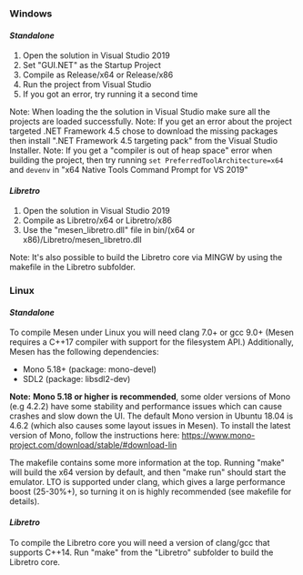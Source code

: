 ### Windows

#### *Standalone*

1) Open the solution in Visual Studio 2019
2) Set "GUI.NET" as the Startup Project
3) Compile as Release/x64 or Release/x86
4) Run the project from Visual Studio
5) If you got an error, try running it a second time

Note: When loading the the solution in Visual Studio make sure all the projects are loaded successfully.
Note: If you get an error about the project targeted .NET Framework 4.5 chose to download the missing packages then install ".NET Framework 4.5 targeting pack" from the Visual Studio Installer.
Note: If you get a "compiler is out of heap space" error when building the project, then try running `set PreferredToolArchitecture=x64` and `devenv` in "x64 Native Tools Command Prompt for VS 2019"

#### *Libretro*

1) Open the solution in Visual Studio 2019
2) Compile as Libretro/x64 or Libretro/x86
3) Use the "mesen_libretro.dll" file in bin/(x64 or x86)/Libretro/mesen_libretro.dll

Note: It's also possible to build the Libretro core via MINGW by using the makefile in the Libretro subfolder.

### Linux

#### *Standalone*

To compile Mesen under Linux you will need clang 7.0+ or gcc 9.0+ (Mesen requires a C++17 compiler with support for the filesystem API.) Additionally, Mesen has the following dependencies:

* Mono 5.18+  (package: mono-devel) 
* SDL2  (package: libsdl2-dev)

**Note:** **Mono 5.18 or higher is recommended**, some older versions of Mono (e.g 4.2.2) have some stability and performance issues which can cause crashes and slow down the UI.
The default Mono version in Ubuntu 18.04 is 4.6.2 (which also causes some layout issues in Mesen).  To install the latest version of Mono, follow the instructions here: https://www.mono-project.com/download/stable/#download-lin

The makefile contains some more information at the top.  Running "make" will build the x64 version by default, and then "make run" should start the emulator.
LTO is supported under clang, which gives a large performance boost (25-30%+), so turning it on is highly recommended (see makefile for details).

#### *Libretro*

To compile the Libretro core you will need a version of clang/gcc that supports C++14.
Run "make" from the "Libretro" subfolder to build the Libretro core.
